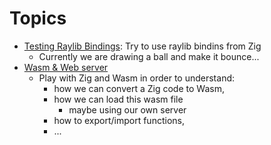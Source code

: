# Topics

- [Testing Raylib Bindings](https://github.com/gthvn1/zig_sandkasten/blob/master/testing_raylib_bindings/): Try to use raylib bindins from Zig
    - Currently we are drawing a ball and make it bounce...
- [Wasm & Web server](https://github.com/gthvn1/zig_sandkasten/blob/master/wasm_and_web_server/)
    - Play with Zig and Wasm in order to understand:
        - how we can convert a Zig code to Wasm,
        - how we can load this wasm file
            - maybe using our own server
        - how to export/import functions,
        - ...
